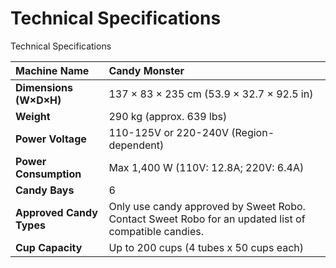 # Technical Specifications

Technical Specifications

| **Machine Name** | Candy Monster |
| :----- | :----- |
| **Dimensions (W×D×H)** | 137 × 83 × 235 cm (53.9 × 32.7 × 92.5 in) |
| **Weight** | 290 kg (approx. 639 lbs) |
| **Power Voltage** | 110-125V or 220-240V (Region-dependent) |
| **Power Consumption** | Max 1,400 W (110V: 12.8A; 220V: 6.4A) |
| **Candy Bays** | 6 |
| **Approved Candy Types** | Only use candy approved by Sweet Robo. Contact Sweet Robo for an updated list of compatible candies. |
| **Cup Capacity** | Up to 200 cups (4 tubes x 50 cups each) |